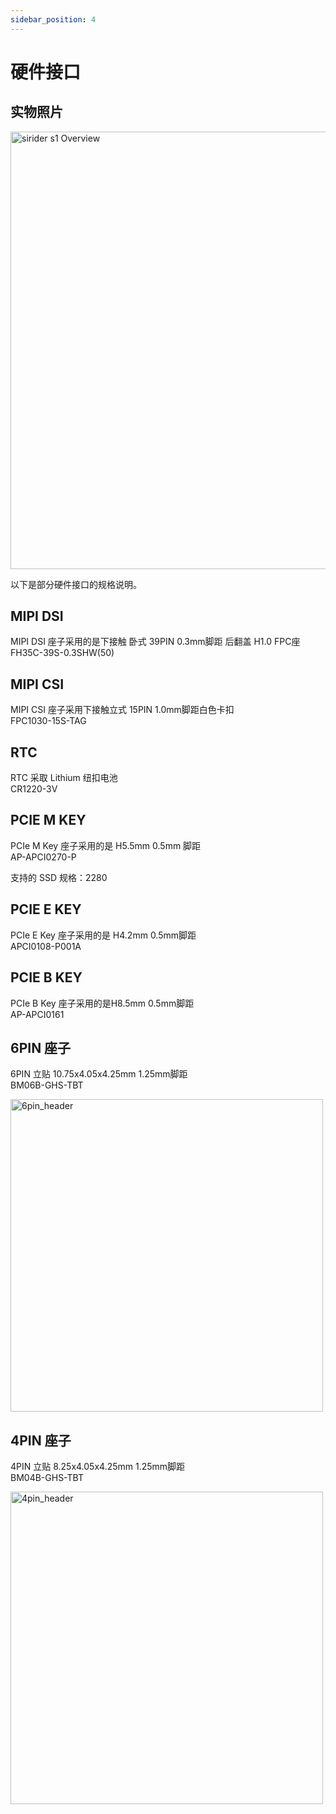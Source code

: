```yaml
---
sidebar_position: 4
---
```


# 硬件接口

## 实物照片

<img src="/img/sirider/s1/sirider-s1-overview.webp" alt="sirider s1 Overview" width="700" />

以下是部分硬件接口的规格说明。

## MIPI DSI

MIPI DSI 座子采用的是下接触 卧式 39PIN 0.3mm脚距 后翻盖 H1.0 FPC座<br />
FH35C-39S-0.3SHW(50)

## MIPI CSI

MIPI CSI 座子采用下接触立式 15PIN 1.0mm脚距白色卡扣<br />
FPC1030-15S-TAG

## RTC

RTC 采取 Lithium 纽扣电池<br />
CR1220-3V

## PCIE M KEY

PCIe M Key 座子采用的是 H5.5mm 0.5mm 脚距<br />
AP-APCI0270-P

支持的 SSD 规格：2280

## PCIE E KEY

PCIe E Key 座子采用的是 H4.2mm 0.5mm脚距<br />
APCI0108-P001A

## PCIE B KEY

PCIe B Key 座子采用的是H8.5mm 0.5mm脚距<br />
AP-APCI0161

## 6PIN 座子

6PIN 立贴 10.75x4.05x4.25mm 1.25mm脚距<br />
BM06B-GHS-TBT

<img src="/img/sirider/s1/6pin_header.webp" alt="6pin_header" width="500" />

## 4PIN 座子

4PIN 立贴 8.25x4.05x4.25mm 1.25mm脚距<br />
BM04B-GHS-TBT

<img src="/img/sirider/s1/4pin_header.webp" alt="4pin_header" width="500" />
